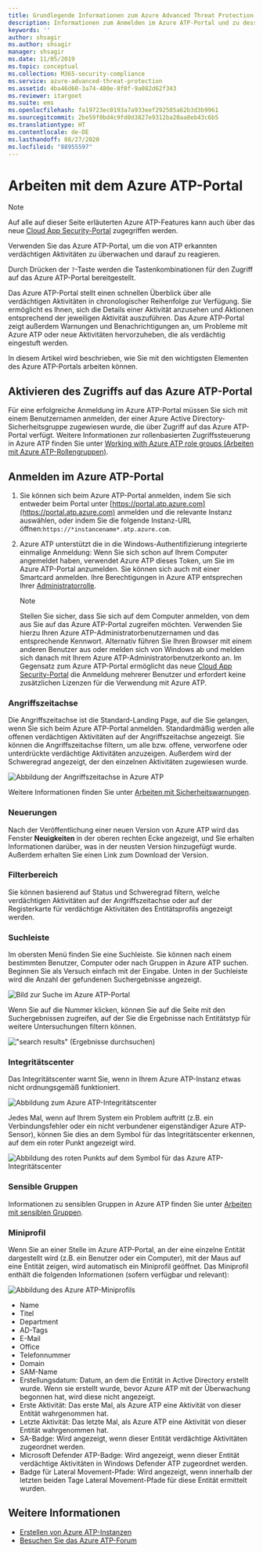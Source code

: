 ```yaml
---
title: Grundlegende Informationen zum Azure Advanced Threat Protection-Portal
description: Informationen zum Anmelden im Azure ATP-Portal und zu dessen Komponenten
keywords: ''
author: shsagir
ms.author: shsagir
manager: shsagir
ms.date: 11/05/2019
ms.topic: conceptual
ms.collection: M365-security-compliance
ms.service: azure-advanced-threat-protection
ms.assetid: 4ba46d60-3a74-480e-8f0f-9a082d62f343
ms.reviewer: itargoet
ms.suite: ems
ms.openlocfilehash: fa19723ec0193a7a933eef292505a62b3d3b9961
ms.sourcegitcommit: 2be59f0bd4c9fd0d3827e9312ba20aa8eb43c6b5
ms.translationtype: HT
ms.contentlocale: de-DE
ms.lasthandoff: 08/27/2020
ms.locfileid: "88955597"
---
```

# <a name="working-with-the-azure-atp-portal"></a>Arbeiten mit dem Azure ATP-Portal

> [!NOTE]
> Auf alle auf dieser Seite erläuterten Azure ATP-Features kann auch über das neue [Cloud App Security-Portal](https://portal.cloudappsecurity.com) zugegriffen werden.

Verwenden Sie das Azure ATP-Portal, um die von ATP erkannten verdächtigen Aktivitäten zu überwachen und darauf zu reagieren.

Durch Drücken der `?`-Taste werden die Tastenkombinationen für den Zugriff auf das Azure ATP-Portal bereitgestellt.

Das Azure ATP-Portal stellt einen schnellen Überblick über alle verdächtigen Aktivitäten in chronologischer Reihenfolge zur Verfügung. Sie ermöglicht es Ihnen, sich die Details einer Aktivität anzusehen und Aktionen entsprechend der jeweiligen Aktivität auszuführen. Das Azure ATP-Portal zeigt außerdem Warnungen und Benachrichtigungen an, um Probleme mit Azure ATP oder neue Aktivitäten hervorzuheben, die als verdächtig eingestuft werden.

In diesem Artikel wird beschrieben, wie Sie mit den wichtigsten Elementen des Azure ATP-Portals arbeiten können.

## <a name="enabling-access-to-the-azure-atp-portal"></a>Aktivieren des Zugriffs auf das Azure ATP-Portal

Für eine erfolgreiche Anmeldung im Azure ATP-Portal müssen Sie sich mit einem Benutzernamen anmelden, der einer Azure Active Directory-Sicherheitsgruppe zugewiesen wurde, die über Zugriff auf das Azure ATP-Portal verfügt.
Weitere Informationen zur rollenbasierten Zugriffssteuerung in Azure ATP finden Sie unter [Working with Azure ATP role groups (Arbeiten mit Azure ATP-Rollengruppen)](atp-role-groups.md).

## <a name="logging-into-the-azure-atp-portal"></a>Anmelden im Azure ATP-Portal

1. Sie können sich beim Azure ATP-Portal anmelden, indem Sie sich entweder beim Portal unter [https://portal.atp.azure.com](https://portal.atp.azure.com) anmelden und die relevante Instanz auswählen, oder indem Sie die folgende Instanz-URL öffnen:`https://*instancename*.atp.azure.com`.

1. Azure ATP unterstützt die in die Windows-Authentifizierung integrierte einmalige Anmeldung: Wenn Sie sich schon auf Ihrem Computer angemeldet haben, verwendet Azure ATP dieses Token, um Sie im Azure ATP-Portal anzumelden. Sie können sich auch mit einer Smartcard anmelden. Ihre Berechtigungen in Azure ATP entsprechen Ihrer [Administratorrolle](atp-role-groups.md).

   > [!NOTE]
   > Stellen Sie sicher, dass Sie sich auf dem Computer anmelden, von dem aus Sie auf das Azure ATP-Portal zugreifen möchten. Verwenden Sie hierzu Ihren Azure ATP-Administratorbenutzernamen und das entsprechende Kennwort. Alternativ führen Sie Ihren Browser mit einem anderen Benutzer aus oder melden sich von Windows ab und melden sich danach mit Ihrem Azure ATP-Administratorbenutzerkonto an. Im Gegensatz zum Azure ATP-Portal ermöglicht das neue [Cloud App Security-Portal](https://portal.cloudappsecurity.com) die Anmeldung mehrerer Benutzer und erfordert keine zusätzlichen Lizenzen für die Verwendung mit Azure ATP.

### <a name="attack-time-line"></a>Angriffszeitachse

Die Angriffszeitachse ist die Standard-Landing Page, auf die Sie gelangen, wenn Sie sich beim Azure ATP-Portal anmelden. Standardmäßig werden alle offenen verdächtigen Aktivitäten auf der Angriffszeitachse angezeigt. Sie können die Angriffszeitachse filtern, um alle bzw. offene, verworfene oder unterdrückte verdächtige Aktivitäten anzuzeigen. Außerdem wird der Schweregrad angezeigt, der den einzelnen Aktivitäten zugewiesen wurde.

![Abbildung der Angriffszeitachse in Azure ATP](media/atp-sa-timeline.png)

Weitere Informationen finden Sie unter [Arbeiten mit Sicherheitswarnungen](working-with-suspicious-activities.md).

### <a name="whats-new"></a>Neuerungen

Nach der Veröffentlichung einer neuen Version von Azure ATP wird das Fenster **Neuigkeiten** in der oberen rechten Ecke angezeigt, und Sie erhalten Informationen darüber, was in der neusten Version hinzugefügt wurde. Außerdem erhalten Sie einen Link zum Download der Version.

### <a name="filtering-panel"></a>Filterbereich

Sie können basierend auf Status und Schweregrad filtern, welche verdächtigen Aktivitäten auf der Angriffszeitachse oder auf der Registerkarte für verdächtige Aktivitäten des Entitätsprofils angezeigt werden.

### <a name="search-bar"></a>Suchleiste <a name="search-bar"></a>

Im obersten Menü finden Sie eine Suchleiste. Sie können nach einem bestimmten Benutzer, Computer oder nach Gruppen in Azure ATP suchen. Beginnen Sie als Versuch einfach mit der Eingabe. Unten in der Suchleiste wird die Anzahl der gefundenen Suchergebnisse angezeigt.

![Bild zur Suche im Azure ATP-Portal](media/atp-workspace-portal-search.png)

Wenn Sie auf die Nummer klicken, können Sie auf die Seite mit den Suchergebnissen zugreifen, auf der Sie die Ergebnisse nach Entitätstyp für weitere Untersuchungen filtern können.

!["search results" (Ergebnisse durchsuchen)](media/search-results.png)

### <a name="health-center"></a>Integritätscenter

Das Integritätscenter warnt Sie, wenn in Ihrem Azure ATP-Instanz etwas nicht ordnungsgemäß funktioniert.

![Abbildung zum Azure ATP-Integritätscenter](media/atp-health-issue.png)

Jedes Mal, wenn auf Ihrem System ein Problem auftritt (z.B. ein Verbindungsfehler oder ein nicht verbundener eigenständiger Azure ATP-Sensor), können Sie dies an dem Symbol für das Integritätscenter erkennen, auf dem ein roter Punkt angezeigt wird.

![Abbildung des roten Punkts auf dem Symbol für das Azure ATP-Integritätscenter](media/atp-health-bar.png)

### <a name="sensitive-groups"></a>Sensible Gruppen

Informationen zu sensiblen Gruppen in Azure ATP finden Sie unter [Arbeiten mit sensiblen Gruppen](sensitive-accounts.md).

### <a name="mini-profile"></a>Miniprofil

Wenn Sie an einer Stelle im Azure ATP-Portal, an der eine einzelne Entität dargestellt wird (z.B. ein Benutzer oder ein Computer), mit der Maus auf eine Entität zeigen, wird automatisch ein Miniprofil geöffnet. Das Miniprofil enthält die folgenden Informationen (sofern verfügbar und relevant):

![Abbildung des Azure ATP-Miniprofils](media/atp-mini-profile.png)

- Name
- Titel
- Department
- AD-Tags
- E-Mail
- Office
- Telefonnummer
- Domain
- SAM-Name
- Erstellungsdatum: Datum, an dem die Entität in Active Directory erstellt wurde. Wenn sie erstellt wurde, bevor Azure ATP mit der Überwachung begonnen hat, wird diese nicht angezeigt.
- Erste Aktivität: Das erste Mal, als Azure ATP eine Aktivität von dieser Entität wahrgenommen hat.
- Letzte Aktivität: Das letzte Mal, als Azure ATP eine Aktivität von dieser Entität wahrgenommen hat.
- SA-Badge: Wird angezeigt, wenn dieser Entität verdächtige Aktivitäten zugeordnet werden.
- Microsoft Defender ATP-Badge: Wird angezeigt, wenn dieser Entität verdächtige Aktivitäten in Windows Defender ATP zugeordnet werden.
- Badge für Lateral Movement-Pfade: Wird angezeigt, wenn innerhalb der letzten beiden Tage Lateral Movement-Pfade für diese Entität ermittelt wurden.

## <a name="see-also"></a>Weitere Informationen

- [Erstellen von Azure ATP-Instanzen](install-atp-step1.md)
- [Besuchen Sie das Azure ATP-Forum](https://aka.ms/azureatpcommunity)
